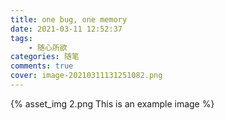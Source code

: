 ```yaml
---
title: one bug, one memory
date: 2021-03-11 12:52:37
tags:  
    - 随心所欲
categories: 随笔
comments: true
cover: image-20210311131251082.png
---
```

<!-- https://butterfly.js.org/posts/dc584b87/#Page-Front-matter -->

{% asset_img 2.png This is an example image %}





